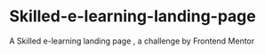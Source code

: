 # Skilled-e-learning-landing-page
A Skilled e-learning landing page , a challenge by Frontend Mentor
